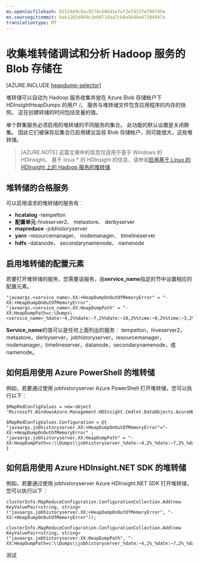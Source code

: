 ```yaml
---
ms.openlocfilehash: 81528d9c9ac9279cb04d1efef2efd237e796f95e
ms.sourcegitcommit: bab1265d669c3e6871daa7cb8a5640a47104947a
translationtype: MT
---
```

<properties
    pageTitle="调试和分析堆转储的 Hadoop 服务 |Microsoft Azure"
    description="自动收集堆转储的 Hadoop 服务并将为调试和分析的 Azure Blob 存储帐户内。"
    services="hdinsight"
    documentationCenter=""
    tags="azure-portal"
    authors="mumian"
    manager="paulettm"
    editor="cgronlun"/>

<tags
    ms.service="hdinsight"
    ms.workload="big-data"
    ms.tgt_pltfrm="na"
    ms.devlang="na"
    ms.topic="article"
    ms.date="07/09/2015"
    ms.author="jgao"/>


# 收集堆转储调试和分析 Hadoop 服务的 Blob 存储在

[AZURE.INCLUDE [heapdump-selector](../../includes/hdinsight-selector-heap-dump.md)]

堆转储可以自动为 Hadoop 服务收集并放在 Azure Blob 存储帐户下 HDInsightHeapDumps 的用户 /。 服务与堆转储文件包含应用程序的内存的快照。 这在创建转储的时间包括变量的值。

单个群集服务必须启用的堆转储的不同服务的集合。 此功能的默认设置是关闭群集。 因此它们被保存后集合已启用建议监视 Blob 存储帐户，则可能很大，这些堆转储。

> [AZURE.NOTE] 这篇文章中的信息仅适用于基于 Windows 的 HDInsight。 基于 linux * 的 HDInsight 的信息，请参阅[启用基于 Linux 的 HDInsight 上的 Hadoop 服务的堆转储](hdinsight-hadoop-collect-debug-heap-dump-linux.md)

## <a name="whichServices"></a>堆转储的合格服务

可以启用请求的堆转储的服务有︰

*  **hcatalog** -tempelton
*  **配置单元**-hiveserver2、 metastore、 derbyserver
*  **mapreduce** -jobhistoryserver
*  **yarn** -resourcemanager、 nodemanager、 timelineserver
*  **hdfs** -datanode、 secondarynamenode、 namenode

## <a name="configuration"></a>启用堆转储的配置元素

若要打开堆转储的服务，您需要该服务，由**service_name**指定的节中设置相应的配置元素。

    "javaargs.<service_name>.XX:+HeapDumpOnOutOfMemoryError" = "-XX:+HeapDumpOnOutOfMemoryError",
    "javaargs.<service_name>.XX:HeapDumpPath" = "-XX:HeapDumpPath=c:\Dumps\<service_name>_%date:~4,2%%date:~7,2%%date:~10,2%%time:~0,2%%time:~3,2%%time:~6,2%.hprof"

**Service_name**的值可以是任何上面列出的服务︰ tempelton，hiveserver2，metastore，derbyserver，jobhistoryserver，resourcemanager，nodemanager，timelineserver，datanode，secondarynamenode，或 namenode。

## <a name="powershell"></a>如何启用使用 Azure PowerShell 的堆转储

例如，若要通过使用 jobhistoryserver Azure PowerShell 打开堆转储，您可以执行以下︰

    $MapRedConfigValues = new-object 'Microsoft.WindowsAzure.Management.HDInsight.Cmdlet.DataObjects.AzureHDInsightMapReduceConfiguration'

    $MapRedConfigValues.Configuration = @{ "javaargs.jobhistoryserver.XX:+HeapDumpOnOutOfMemoryError"="-XX:+HeapDumpOnOutOfMemoryError" ; "javaargs.jobhistoryserver.XX:HeapDumpPath" = "-XX:HeapDumpPath=c:\\Dumps\\jobhistoryserver_%date:~4,2%_%date:~7,2%_%date:~10,2%_%time:~0,2%_%time:~3,2%_%time:~6,2%.hprof" }

## <a name="sdk"></a>如何启用使用 Azure HDInsight.NET SDK 的堆转储

例如，若要通过使用 jobhistoryserver Azure HDInsight.NET SDK 打开堆转储，您可以执行以下︰

    clusterInfo.MapReduceConfiguration.ConfigurationCollection.Add(new KeyValuePair<string, string>("javaargs.jobhistoryserver.XX:+HeapDumpOnOutOfMemoryError", "-XX:+HeapDumpOnOutOfMemoryError"));

    clusterInfo.MapReduceConfiguration.ConfigurationCollection.Add(new KeyValuePair<string, string>("javaargs.jobhistoryserver.XX:HeapDumpPath", "-XX:HeapDumpPath=c:\\Dumps\\jobhistoryserver_%date:~4,2%_%date:~7,2%_%date:~10,2%_%time:~0,2%_%time:~3,2%_%time:~6,2%.hprof"));

测试
